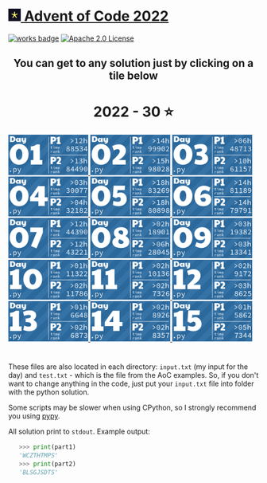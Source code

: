 # <img src="https://github.com/Adrian-Sliacky/adventofcode/blob/master/.img/logo.png" width="25" height="25"/>[ Advent of Code 2022](https://adventofcode.com/2022/)

[![works badge](https://cdn.jsdelivr.net/gh/nikku/works-on-my-machine@v0.2.0/badge.svg)](https://github.com/nikku/works-on-my-machine)
[![Apache 2.0 License](https://img.shields.io/badge/license-Apache%202.0-blue.svg?style=flat)](http://www.apache.org/licenses/LICENSE-2.0.html)

<h2 align="center">
  You can get to any solution just by clicking on a tile below
</h2>
<!-- AOC TILES BEGIN -->
<h1 align="center">
  2022 - 30 ⭐
</h1>
<a href="2022/01/main.py">
  <img src=".img/2022/01.png" width="161px">
</a>
<a href="2022/02/main.py">
  <img src=".img/2022/02.png" width="161px">
</a>
<a href="2022/03/main.py">
  <img src=".img/2022/03.png" width="161px">
</a>
<a href="2022/04/main.py">
  <img src=".img/2022/04.png" width="161px">
</a>
<a href="2022/05/main.py">
  <img src=".img/2022/05.png" width="161px">
</a>
<a href="2022/06/main.py">
  <img src=".img/2022/06.png" width="161px">
</a>
<a href="2022/07/main.py">
  <img src=".img/2022/07.png" width="161px">
</a>
<a href="2022/08/main.py">
  <img src=".img/2022/08.png" width="161px">
</a>
<a href="2022/09/main.py">
  <img src=".img/2022/09.png" width="161px">
</a>
<a href="2022/10/main.py">
  <img src=".img/2022/10.png" width="161px">
</a>
<a href="2022/11/main.py">
  <img src=".img/2022/11.png" width="161px">
</a>
<a href="2022/12/main.py">
  <img src=".img/2022/12.png" width="161px">
</a>
<a href="2022/13/main.py">
  <img src=".img/2022/13.png" width="161px">
</a>
<a href="2022/14/main.py">
  <img src=".img/2022/14.png" width="161px">
</a>
<a href="2022/15/main.py">
  <img src=".img/2022/15.png" width="161px">
</a>
<!-- AOC TILES END -->
<h1 align="center">
</h1>

These files are also located in each directory: `input.txt` (my input for the day) and `test.txt` - which is the file
from the AoC examples. So, if you don't want to change anything in the code, just put your `input.txt` file into folder
with the python solution.

Some scripts may be slower when using CPython, so I strongly recommend you using [pypy](https://www.pypy.org/).

All solution print to `stdout`. Example output:

``` python
   >>> print(part1)
   'WCZTHTMPS'
   >>> print(part2)
   'BLSGJSDTS'
```

